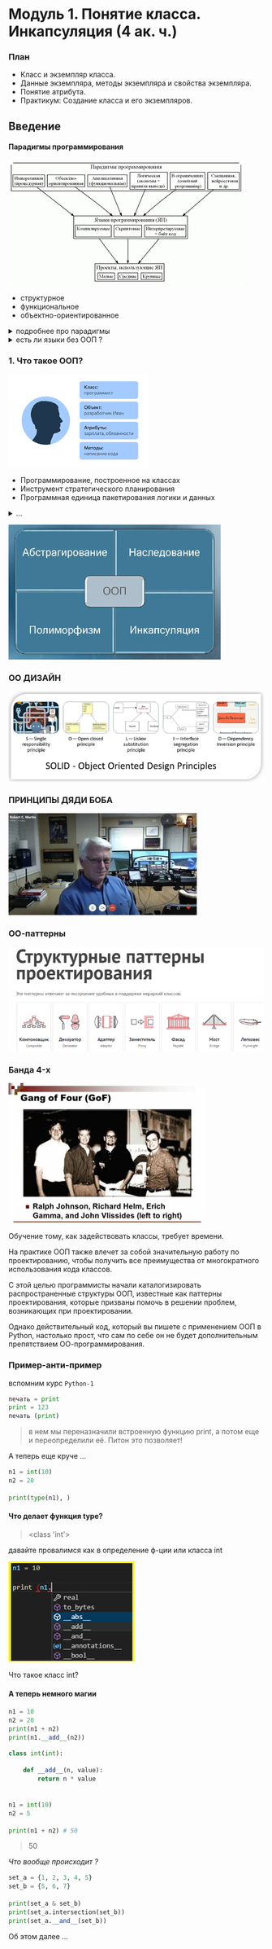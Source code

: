 # Модуль 1. Понятие класса. Инкапсуляция  (4 ак. ч.)

### План

*	Класс и экземпляр класса.
*	Данные экземпляра, методы экземпляра и свойства экземпляра.
*	Понятие атрибута.
*	Практикум: Создание класса и его экземпляров.



## Введение

#### Парадигмы программирования

![](img/paradigm.png)

* структурное
* функциональное
* объектно-ориентированное



<details>
<summary>подробнее про парадигмы</summary>

Функциональное программирование открыто в 1936 году, когда Чёрч придумал лямбда-исчисление. Первый функциональный язык LISP был создан в 1958 году Джоном МакКарти.

В 1968 году Дейкстра понял, что goto – это зло, и программы должны строиться из трёх базовых структур: 

> последовательности, ветвления и цикла

С этого момента появился термин структурное программирования.

Этап активного развития алгоритмических языков. 
До этого языки машиные коды, перфокарты и языки ассемблера,

Концепция ООП зародилась в 1960-x гг. когда. 

Каждая из этих парадигм убирает возможности у программиста, а не добавляет.

Они говорят нам скорее, что нам не нужно делать, чем то, что нам нужно делать.


Но стоит отметить, что вплоть до начала 1990-х программисты могли свободно обходиться без ООП, пока оно не стало доминирующим направлением и внедрено в самый популярный (на тот момент) язык программирования С++. 

Так что же это такое и почему сейчас знать ООП должен каждый, уважающий себя, начинающий программист?

Для нас важно вот что: речь будет идти не просто о классах и объектах, а о том, как концепция классов и объектов реализуется в языке Python. 

Почему это важно? 

Важно потому, что сама по себе тема ООП и, более конкретно, классов и объектов, обычно достаточно сложна для понимания даже для тех, кто имеет опыт программирования. 

А в случае с языком Python проблемы, скорее всего, возникнут не только у новичков, но и у программистов, знакомых с методами ООП на примере таких языков, как C++, Java или С#.

С другой стороны ООП в Python достаточно проста понимания.

Для тех, кто знаком с другими объектно-ориентированными языками: в Python класс сам является объектом. 

Это  обстоятельство имеет весьма далеко идущие последствия.

Более того, как мы уже знаем, переменные в Python не объявляются, а вводятся в программу путем присваивания значения. 

Это же правило остается справедливым при работе с классами и объектами. 

Отсюда получается, что процедура объявления полей, стандартная для многих языков программирования, в Python просто теряет смысл. 

Аналогично, многие привычные (по языкам программирования С++, Java и С#) в ООП моменты окажутся чуждыми для языка Python. 

Короче говоря, в магии и экзотике недостатка не будет.

</details> 


<details>
<summary>есть ли языки без ООП ?</summary>
CИ (без плюсов),
Pascal,
Fortran,
Cobol,
Ассемблер,
Rust,
VBS
</details> 



### 1. Что такое ООП?

![](img/oop-1.png)

- Программирование, построенное на классах
- Инструмент стратегического планирования
- Программная единица пакетирования логики и данных

<details>
<summary>...</summary>

* ООП — эффективный способ программирования, который предусматривает разложение кода на составляющие с целью минимизации избыточности и написания новых программ путем настройки существующего кода, а не его изменения на месте

* ООП — это одна из парадигм разработки, подразумевающая организацию программного кода, ориентируясь на данные и объекты, а не на функции и логические структуры.

* ООП — методология или стиль программирования на основе описания типов/моделей предметной области и их взаимодействия, представленных порождением из прототипов или как экземпляры классов, которые образуют иерархию наследования
</details>


![](img/oop-3.png)



### ОО ДИЗАЙН 

![](img/oo-design.png)

### ПРИНЦИПЫ ДЯДИ БОБА

![](img/bob.png)

### ОО-паттерны
![](img/oo-patterns.png)

### Банда 4-x

![](img/banda-4.png)


Обучение тому, как задействовать классы, требует времени. 

На практике ООП также влечет за собой значительную
работу по проектированию, чтобы получить все преимущества от многократного использования кода классов. 

С этой целью программисты начали каталогизировать распространенные структуры ООП, известные как паттерны проектирования, которые призваны помочь в решении проблем, возникающих при проектировании. 

Однако действительный код, который вы пишете с применением ООП в Python, настолько прост, что сам по себе он не будет дополнительным препятствием ОО-программирования.

### Пример-анти-пример 

вспомним курс `Python-1`

```python
печать = print
print = 123
печать (print)
```

> в нем мы переназначили встроенную функцию print, а потом еще и переопределили её. Питон это позволяет!

А теперь еще круче ... 

```python
n1 = int(10)
n2 = 20

print(type(n1), )
```

#### Что делает функция type?

> <class 'int'>

давайте провалимся как в определение ф-ции или класса int

![](img/__add__.png)

Что такое класс int?

#### А теперь немного магии

```python
n1 = 10
n2 = 20
print(n1 + n2)
print(n1.__add__(n2))
```


```python
class int(int):

    def __add__(n, value):
        return n * value


n1 = int(10)
n2 = 5

print(n1 + n2) # 50
```
> 50 

_Что вообще происходит ?_


```python
set_a = {1, 2, 3, 4, 5}
set_b = {5, 6, 7}

print(set_a & set_b)
print(set_a.intersection(set_b))
print(set_a.__and__(set_b))
```


Об этом далее ...  

